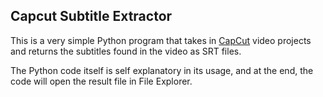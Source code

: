 ## Capcut Subtitle Extractor

This is a very simple Python program that takes in [CapCut](https://www.capcut.com/) video projects and returns the subtitles found in the video as SRT files.

The Python code itself is self explanatory in its usage, and at the end, the code will open the result file in File Explorer.
